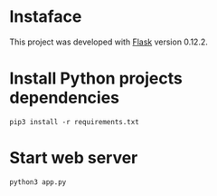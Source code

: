 # Instaface

This project was developed with [Flask](http://flask.pocoo.org) version 0.12.2.

# Install Python projects dependencies

```
pip3 install -r requirements.txt
```

# Start web server

```
python3 app.py
```
